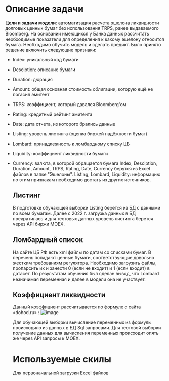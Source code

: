 # Описание задачи 
**Цели и задачи модели**: автоматизация расчета эшелона ликвидности долговых ценных бумаг без использования TRPS, ранее выдаваемого Bloomberg. На основании имеющихся у Банка данных рассчитать необходимые показатели для определения к какому эшелону относится бумага. Необходимо обучить модель и сделать предикт.
Было принято решение включить следующие признаки: 
- Index: уникальный код бумаги
- Desciption: описание бумаги
- Duration: дюрация
- Amount: общая основная стоимость облигации, которую ещё не погасил эмитент
- TRPS: коэффициент, который давался Bloomberg'ом 
- Rating: кредитный рейтинг эмитента
- Date: дата отчета, из которого брались данные
- Listing: уровень листинга (оценка биржей надёжности бумаг)
- Lombard: принадлежность к ломбардному списку ЦБ
- Liquidity: коэффициент ликвидности бумаги
- Currency: валюта, в которой обращается бумага
  Index, Desciption, Duration, Amount, TRPS, Rating, Date, Currency берутся из Excel файлов в папке "Эшелоны".
  Listing, Lombard, Liquidity: информацию по этим признакам необходимо достать из других источников.
  ## Листинг
  В подготовке обучающей выборки Listing берется из БД с данными по всем бумагам. Далее с 2022 г. загрузка данных в БД прекратилась и для тестовых данных уровень листинга берется через API биржи MOEX.
  ## Ломбардный список
  На сайте ЦБ РФ есть xml файлы по датам со списками бумаг. В перечень попадают ценные бумаги, соответствующие довольно жестким требованиям регулятора. Необходимо загрузить файлы, пропарсить их и занести 0 (если не входит) и 1 (если входит) в датасет. По результатам обучения был сделан вывод, что Lombard незначимая переменная и далее в модели она не участвует.
  ## Коэффициент ликвидности
  Данный коэффициент рассчитывается по формуле с сайта «dohod.ru» :
  ![image](https://github.com/user-attachments/assets/c6e41282-470d-49bf-9102-6bfb0aa09346)

  Для обучающей выборки вычисление переменных из формулы происходило из данных в БД Sql запросами. Для тестовой выборки получение данных для вычисления переменных происходит опять же через API запросы к MOEX.
  # Используемые скилы
  Для первоначальной загрузки Excel файлов 
